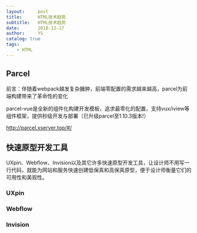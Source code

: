 ```yaml
---
layout:     post
title:      HTML技术趋势
subtitle:   HTML技术趋势
date:       2018-12-17
author:     YS
catalog: true
tags:
    - HTML
---
```


## Parcel

前言：伴随着webpack越发复杂臃肿，前端零配置的需求越来越高，parcel为前端构建带来了革命性的变化

parcel-vue是全新的组件化构建开发模板，追求最零化的配置，支持vux/iview等组件框架，提供秒级开发与部署（已升级parcel至1.10.3版本!）

http://parcel.xserver.top/#/

## 快速原型开发工具

UXpin、Webflow、Invision以及其它许多快速原型开发工具，让设计师不用写一行代码，就能为网站和服务快速创建低保真和高保真原型，便于设计师衡量它们的可用性和美观性。

### UXpin

### Webflow

### Invision



